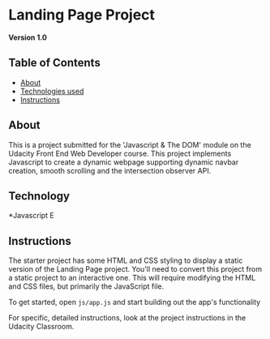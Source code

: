 # Landing Page Project

**Version 1.0**
## Table of Contents

* [About](#about)
* [Technologies used](#technology)
* [Instructions](#instructions)

## About

This is a project submitted for the 'Javascript & The DOM' module on the Udacity Front End Web Developer course. This project implements Javascript to create a dynamic webpage supporting dynamic navbar creation, smooth scrolling and the intersection observer API.

## Technology
*Javascript E

## Instructions

The starter project has some HTML and CSS styling to display a static version of the Landing Page project. You'll need to convert this project from a static project to an interactive one. This will require modifying the HTML and CSS files, but primarily the JavaScript file.

To get started, open `js/app.js` and start building out the app's functionality

For specific, detailed instructions, look at the project instructions in the Udacity Classroom.
